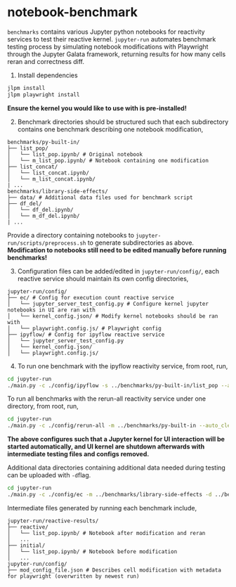 # notebook-benchmark

`benchmarks` contains various Jupyter python notebooks for reactivity services to test their reactive kernel.
`jupyter-run` automates benchmark testing process by simulating notebook modifications with Playwright through the Jupyter Galata framework, returning results for how many cells reran and correctness diff.

1. Install dependencies

```bash
jlpm install
jlpm playwright install
```

**Ensure the kernel you would like to use with is pre-installed!**

2. Benchmark directories should be structured such that each subdirectory contains one benchmark describing one notebook modification,

```
benchmarks/py-built-in/
├── list_pop/
│   └── list_pop.ipynb/ # Original notebook
│   └── m_list_pop.ipynb/ # Notebook containing one modification
├── list_concat/
│   └── list_concat.ipynb/
│   └── m_list_concat.ipynb/
| ...
benchmarks/library-side-effects/
├── data/ # Additional data files used for benchmark script
├── df_del/
│   └── df_del.ipynb/
│   └── m_df_del.ipynb/
| ...
```

Provide a directory containing notebooks to `jupyter-run/scripts/preprocess.sh` to generate subdirectories as above. **Modification to notebooks still need to be edited manually before running benchmarks!**

3. Configuration files can be added/edited in `jupyter-run/config/`, each reactive service should maintain its own config directories,

```
jupyter-run/config/
├── ec/ # Config for execution count reactive service
│   └── jupyter_server_test_config.py # Configure kernel jupyter notebooks in UI are ran with
│   └── kernel_config.json/ # Modify kernel notebooks should be ran with
│   └── playwright.config.js/ # Playwright config
├── ipyflow/ # Config for ipyflow reactive service
│   └── jupyter_server_test_config.py
│   └── kernel_config.json/
│   └── playwright.config.js/
```

4. To run one benchmark with the ipyflow reactivity service, from root, run,

```bash
cd jupyter-run
./main.py -c ./config/ipyflow -s ../benchmarks/py-built-in/list_pop --auto_cleanup --start_ui_kernel
```

To run all benchmarks with the rerun-all reactivity service under one directory, from root, run,

```bash
cd jupyter-run
./main.py -c ./config/rerun-all -m ../benchmarks/py-built-in --auto_cleanup --start_ui_kernel
```

**The above configures such that a Jupyter kernel for UI interaction will be started automatically, and UI kernel are shutdown afterwards with intermediate testing files and configs removed.**

Additional data directories containing additional data needed during testing can be uploaded with `-d`flag.

```bash
cd jupyter-run
./main.py -c ./config/ec -m ../benchmarks/library-side-effects -d ../benchmarks/library-side-effects/data --auto_cleanup --start_ui_kernel
```

Intermediate files generated by running each benchmark include,

```
jupyter-run/reactive-results/
├── reactive/
│   └── list_pop.ipynb/ # Notebook after modification and reran
│   ...
├── initial/
│   └── list_pop.ipynb/ # Notebook before modification
│   ...
jupyter-run/config/
├── mod_config_file.json # Describes cell modification with metadata for playwright (overwritten by newest run)
```
